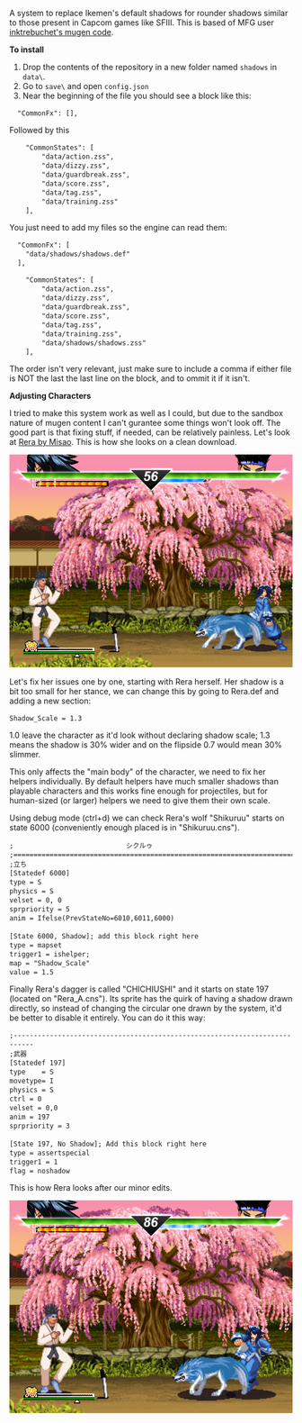 A system to replace Ikemen's default shadows for rounder shadows similar to those present in Capcom games like SFIII. This is based of MFG user [inktrebuchet's mugen code](https://mugenguild.com/forum/topics/round-shadows-based-sf3-198646.0.html).

**To install**

1. Drop the contents of the repository in a new folder named `shadows` in `data\`.
2. Go to `save\` and open `config.json`
3. Near the beginning of the file you should see a block like this:
```
  "CommonFx": [],
```
Followed by this
```
	"CommonStates": [
		"data/action.zss",
		"data/dizzy.zss",
		"data/guardbreak.zss",
		"data/score.zss",
		"data/tag.zss",
		"data/training.zss"
	],
```
You just need to add my files so the engine can read them:


```
  "CommonFx": [
    "data/shadows/shadows.def"
  ],
```
```
	"CommonStates": [
		"data/action.zss",
		"data/dizzy.zss",
		"data/guardbreak.zss",
		"data/score.zss",
		"data/tag.zss",
		"data/training.zss",
		"data/shadows/shadows.zss"
	],
  ```
The order isn't very relevant, just make sure to include a comma if either file is NOT the last the last line on the block, and to ommit it if it isn't.

**Adjusting Characters**

I tried to make this system work as well as I could, but due to the sandbox nature of mugen content I can't gurantee some things won't look off. The good part is that fixing stuff, if needed, can be relatively painless. Let's look at [Rera by Misao](https://misao-mugen.localinfo.jp/). This is how she looks on a clean download.

![alt text](https://raw.githubusercontent.com/RealFoobs/SF3-like-Shadows/main/Shadows%20Wrong.png)

Let's fix her issues one by one, starting with Rera herself. Her shadow is a bit too small for her stance, we can change this by going to Rera.def and adding a new section:

```[Map]
Shadow_Scale = 1.3
```
1.0 leave the character as it'd look without declaring shadow scale; 1.3 means the shadow is 30% wider and on the flipside 0.7 would mean 30% slimmer.

This only affects the "main body" of the character, we need to fix her helpers individually. By default helpers have much smaller shadows than playable characters and this works fine enough for projectiles, but for human-sized (or larger) helpers we need to give them their own scale.

Using debug mode (ctrl+d) we can check Rera's wolf "Shikuruu" starts on state 6000 (conveniently enough placed is in "Shikuruu.cns").

```;==========================================================================
;                            シクルゥ
;==========================================================================
;立ち
[Statedef 6000]
type = S
physics = S
velset = 0, 0
sprpriority = 5
anim = Ifelse(PrevStateNo=6010,6011,6000)

[State 6000, Shadow]; add this block right here
type = mapset
trigger1 = ishelper; 
map = "Shadow_Scale"
value = 1.5
```
Finally Rera's dagger is called "CHICHIUSHI" and it starts on state 197 (located on "Rera_A.cns"). Its sprite has the quirk of having a shadow drawn directly, so instead of changing the circular one drawn by the system, it'd be better to disable it entirely. You can do it this way:

```
;---------------------------------------------------------------------------
;武器
[Statedef 197]
type    = S
movetype= I
physics = S
ctrl = 0
velset = 0,0
anim = 197
sprpriority = 3

[State 197, No Shadow]; Add this block right here
type = assertspecial
trigger1 = 1
flag = noshadow
```

This is how Rera looks after our minor edits.

![alt text](https://raw.githubusercontent.com/RealFoobs/SF3-like-Shadows/main/Shadows%20Fixed.png)